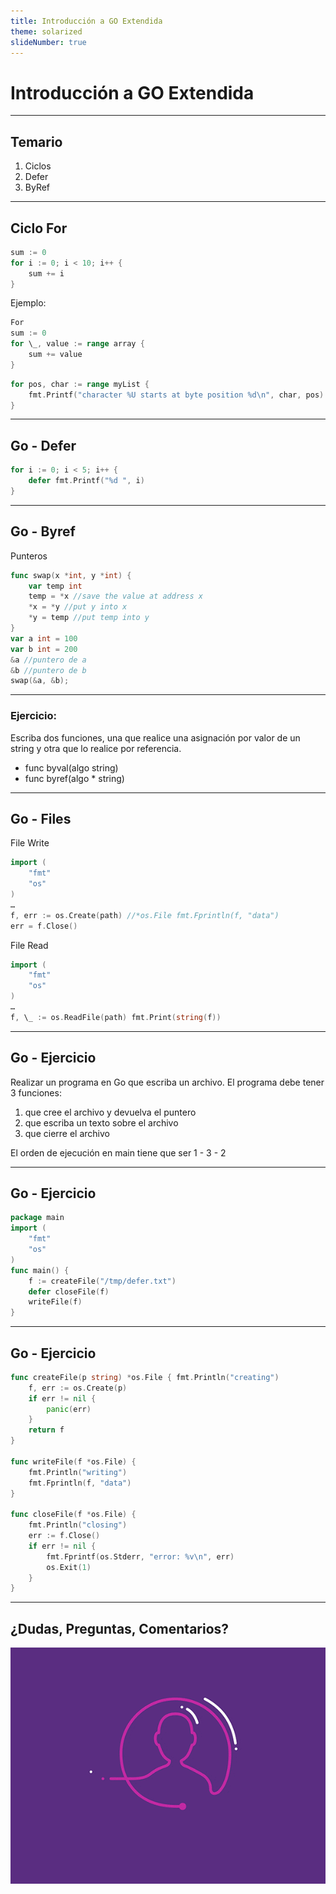 ```yaml
---
title: Introducción a GO Extendida
theme: solarized
slideNumber: true
---
```


# Introducción a GO Extendida

---

## Temario

1. Ciclos
2. Defer
3. ByRef

---

## Ciclo For

```go []
sum := 0
for i := 0; i < 10; i++ {
	sum += i
}
```

Ejemplo:

```go []
For
sum := 0
for \_, value := range array {
	sum += value
}
```

```go []
for pos, char := range myList {
	fmt.Printf("character %U starts at byte position %d\n", char, pos)
}
```

---

## Go - Defer

```go []
for i := 0; i < 5; i++ {
	defer fmt.Printf("%d ", i)
}
```

---

## Go - Byref

Punteros

```go []
func swap(x *int, y *int) {
	var temp int
	temp = *x //save the value at address x
	*x = *y //put y into x
	*y = temp //put temp into y
}
var a int = 100
var b int = 200
&a //puntero de a
&b //puntero de b
swap(&a, &b);
```

---

### Ejercicio:

Escriba dos funciones, una que realice una asignación por valor de un string y otra que lo realice por referencia.

- func byval(algo string)
- func byref(algo \* string)

---

## Go - Files

File Write

```go []
import (
	"fmt"
	"os"
)
…
f, err := os.Create(path) //*os.File fmt.Fprintln(f, "data")
err = f.Close()
```

File Read

```go []
import (
	"fmt"
	"os"
)
…
f, \_ := os.ReadFile(path) fmt.Print(string(f))
```

---

## Go - Ejercicio

Realizar un programa en Go que escriba un archivo. El programa debe tener 3 funciones:

1. que cree el archivo y devuelva el puntero
2. que escriba un texto sobre el archivo
3. que cierre el archivo

El orden de ejecución en main tiene que ser 1 - 3 - 2

---

## Go - Ejercicio

```go []
package main
import (
	"fmt"
	"os"
)
func main() {
	f := createFile("/tmp/defer.txt")
	defer closeFile(f)
	writeFile(f)
}
```

---

## Go - Ejercicio

```go []
func createFile(p string) *os.File { fmt.Println("creating")
	f, err := os.Create(p)
	if err != nil {
		panic(err)
	}
	return f
}

func writeFile(f *os.File) {
	fmt.Println("writing")
	fmt.Fprintln(f, "data")
}

func closeFile(f *os.File) {
	fmt.Println("closing")
	err := f.Close()
	if err != nil {
		fmt.Fprintf(os.Stderr, "error: %v\n", err)
		os.Exit(1)
	}
}
```

---

## ¿Dudas, Preguntas, Comentarios?

![Preguntas](images/pregunta.gif)
